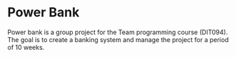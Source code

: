 # Power Bank

Power bank is a group project for the Team programming course (DIT094). The goal is to create a banking system and manage the project for a period of 10 weeks.